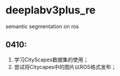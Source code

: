 # deeplabv3plus_re
semantic segmentation on ros  
## 0410:  
1. 学习CityScapes数据集的使用；  
2. 尝试将Citycapes中的图片以ROS格式发布；  
